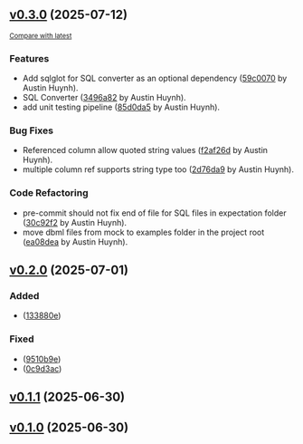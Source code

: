 <!-- insertion marker -->
<a name="v0.3.0"></a>

## [v0.3.0](https://github.com/daihuynh/lark-dbml/compare/v0.2.0...v0.3.0) (2025-07-12)

<small>[Compare with latest](https://github.com/daihuynh/lark-dbml/compare/v0.2.0...HEAD)</small>

### Features

- Add sqlglot for SQL converter as an optional dependency ([59c0070](https://github.com/daihuynh/lark-dbml/commit/59c0070d9a4fa9d5d1a939c2748953c7828320b7) by Austin Huynh).
- SQL Converter ([3496a82](https://github.com/daihuynh/lark-dbml/commit/3496a826ceca8eeafaee77aae03703f51832c8a0) by Austin Huynh).
- add unit testing pipeline ([85d0da5](https://github.com/daihuynh/lark-dbml/commit/85d0da593c2ba28cc04fe9edbed38992fe1aad31) by Austin Huynh).

### Bug Fixes

- Referenced column allow quoted string values ([f2af26d](https://github.com/daihuynh/lark-dbml/commit/f2af26d0f8c17fd21e1161de71b627b0ac688510) by Austin Huynh).
- multiple column ref supports string type too ([2d76da9](https://github.com/daihuynh/lark-dbml/commit/2d76da936c1bd30992be60795a0663a178c0714f) by Austin Huynh).

### Code Refactoring

- pre-commit should not fix end of file for SQL files in expectation folder ([30c92f2](https://github.com/daihuynh/lark-dbml/commit/30c92f28482abbab9332f9abcc4b10c325274a5f) by Austin Huynh).
- move dbml files from mock to examples folder in the project root ([ea08dea](https://github.com/daihuynh/lark-dbml/commit/ea08deaa35c094398faf3053cc890c84cf5cde08) by Austin Huynh).

<!-- insertion marker -->

<a name="v0.2.0"></a>

## [v0.2.0](https://github.com/daihuynh/lark-dbml/compare/v0.1.1...v0.2.0) (2025-07-01)

### Added
-  ([133880e](https://github.com/daihuynh/lark-dbml/commit/133880e05b56600b8cac6063f6b7be21f71fcac1))

### Fixed

-  ([9510b9e](https://github.com/daihuynh/lark-dbml/commit/9510b9e29a97e1f6d8b71ccfd0ce10712c626d9f))
-  ([0c9d3ac](https://github.com/daihuynh/lark-dbml/commit/0c9d3ac5ee99cf499ef1e491ac7a1d951af10469))

<a name="v0.1.1"></a>

## [v0.1.1](https://github.com/daihuynh/lark-dbml/compare/v0.1.0...v0.1.1) (2025-06-30)

<a name="v0.1.0"></a>

## [v0.1.0](https://github.com/daihuynh/lark-dbml/compare/7551b9fc12e2fc49cc7eaf613bb083655d52347a...v0.1.0) (2025-06-30)
